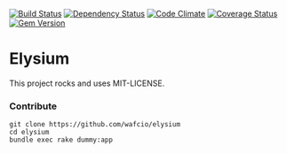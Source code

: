 [![Build Status](https://travis-ci.org/wafcio/elysium.png?branch=master)](https://travis-ci.org/wafcio/elysium)
[![Dependency Status](https://gemnasium.com/wafcio/elysium.png)](https://gemnasium.com/wafcio/elysium)
[![Code Climate](https://codeclimate.com/github/wafcio/elysium.png)](https://codeclimate.com/github/wafcio/elysium)
[![Coverage Status](https://coveralls.io/repos/wafcio/elysium/badge.png)](https://coveralls.io/r/wafcio/elysium)
[![Gem Version](https://badge.fury.io/rb/elysium.png)](http://badge.fury.io/rb/elysium)

# Elysium

This project rocks and uses MIT-LICENSE.

### Contribute

```console
git clone https://github.com/wafcio/elysium
cd elysium
bundle exec rake dummy:app
```

